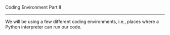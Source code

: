 Coding Environment Part II

---

We will be using a few different coding environments, i.e., places where a Python interpreter can run our code.

